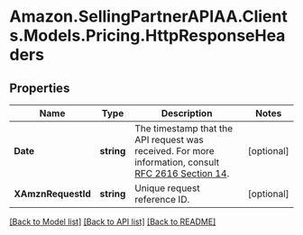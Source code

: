 # Amazon.SellingPartnerAPIAA.Clients.Models.Pricing.HttpResponseHeaders
## Properties

Name | Type | Description | Notes
------------ | ------------- | ------------- | -------------
**Date** | **string** | The timestamp that the API request was received.  For more information, consult [RFC 2616 Section 14](https://www.w3.org/Protocols/rfc2616/rfc2616-sec14.html). | [optional] 
**XAmznRequestId** | **string** | Unique request reference ID. | [optional] 

[[Back to Model list]](../README.md#documentation-for-models) [[Back to API list]](../README.md#documentation-for-api-endpoints) [[Back to README]](../README.md)


